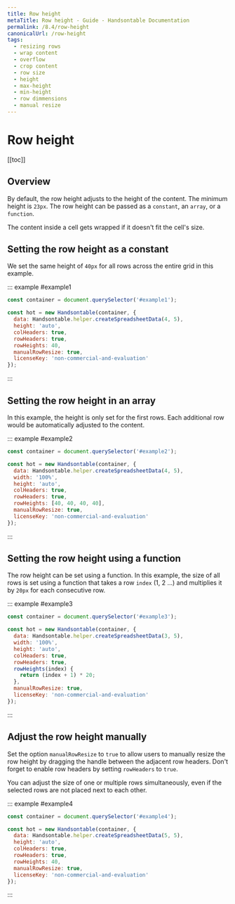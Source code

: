 ```yaml
---
title: Row height
metaTitle: Row height - Guide - Handsontable Documentation
permalink: /8.4/row-height
canonicalUrl: /row-height
tags:
  - resizing rows
  - wrap content
  - overflow
  - crop content
  - row size
  - height
  - max-height
  - min-height
  - row dimmensions
  - manual resize
---
```


# Row height

[[toc]]

## Overview

By default, the row height adjusts to the height of the content. The minimum height is `23px`. The row height can be passed as a `constant`, an `array`, or a `function`.

The content inside a cell gets wrapped if it doesn't fit the cell's size.

## Setting the row height as a constant

We set the same height of `40px` for all rows across the entire grid in this example.

::: example #example1
```js
const container = document.querySelector('#example1');

const hot = new Handsontable(container, {
  data: Handsontable.helper.createSpreadsheetData(4, 5),
  height: 'auto',
  colHeaders: true,
  rowHeaders: true,
  rowHeights: 40,
  manualRowResize: true,
  licenseKey: 'non-commercial-and-evaluation'
});
```
:::

## Setting the row height in an array

In this example, the height is only set for the first rows. Each additional row would be automatically adjusted to the content.

::: example #example2
```js
const container = document.querySelector('#example2');

const hot = new Handsontable(container, {
  data: Handsontable.helper.createSpreadsheetData(4, 5),
  width: '100%',
  height: 'auto',
  colHeaders: true,
  rowHeaders: true,
  rowHeights: [40, 40, 40, 40],
  manualRowResize: true,
  licenseKey: 'non-commercial-and-evaluation'
});
```
:::

## Setting the row height using a function

The row height can be set using a function. In this example, the size of all rows is set using a function that takes a row `index` (1, 2 ...) and multiplies it by `20px` for each consecutive row.

::: example #example3
```js
const container = document.querySelector('#example3');

const hot = new Handsontable(container, {
  data: Handsontable.helper.createSpreadsheetData(3, 5),
  width: '100%',
  height: 'auto',
  colHeaders: true,
  rowHeaders: true,
  rowHeights(index) {
    return (index + 1) * 20;
  },
  manualRowResize: true,
  licenseKey: 'non-commercial-and-evaluation'
});
```
:::

## Adjust the row height manually

Set the option `manualRowResize` to `true` to allow users to manually resize the row height by dragging the handle between the adjacent row headers. Don't forget to enable row headers by setting `rowHeaders` to `true`.

You can adjust the size of one or multiple rows simultaneously, even if the selected rows are not placed next to each other.

::: example #example4
```js
const container = document.querySelector('#example4');

const hot = new Handsontable(container, {
  data: Handsontable.helper.createSpreadsheetData(5, 5),
  height: 'auto',
  colHeaders: true,
  rowHeaders: true,
  rowHeights: 40,
  manualRowResize: true,
  licenseKey: 'non-commercial-and-evaluation'
});
```
:::
